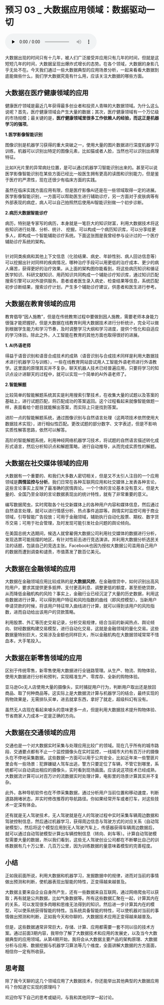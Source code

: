 # 预习 03 _ 大数据应用领域：数据驱动一切

<audio id="audio" title="预习 03 | 大数据应用领域：数据驱动一切" controls="" preload="none"><source id="mp3" src="https://static001.geekbang.org/resource/audio/26/75/26800e1820ffa7f3e42446a0a34c7075.mp3"></audio>

大数据出现的时间只有十几年，被人们广泛接受并应用只有几年的时间，但就是这短短几年的时间，大数据呈现出爆炸式增长的态势。在各个领域，大数据的身影几乎无处不在。今天我们通过一些大数据典型的应用场景分析，一起来看看大数据到底能做些什么，我们学大数据究竟有什么用，应该关注大数据的哪些方面。

## 大数据在医疗健康领域的应用

健康医疗领域是最近几年获得最多创业者和投资人青睐的大数据领域。为什么这么说呢？首先，医疗健康领域会产生大量的数据；其次，医疗健康领域有一个万亿级的市场规模；最关键的是，**医疗健康领域里很多工作依赖人的经验，而这正是机器学习的强项**。

**1.医学影像智能识别**

图像识别是机器学习获得的重大突破之一，使用大量的图片数据进行深度机器学习训练，机器可以识别出特定的图像元素，比如猫或者人脸，当然也可以识别出病理特征。

比如X光片里的异常病灶位置，是可以通过机器学习智能识别出来的。甚至可以说医学影像智能识别在某些方面已经比一般医生拥有更高的读图和识别能力，但是鉴于医疗的严肃性，现在还很少有临床方面的实践。

虽然在临床实践方面应用有限，但是医疗影像AI还是在一些领域取得一定的进展。医学影像智能识别，一方面可以帮助医生进行辅助诊疗，另一方面对于皮肤病等有外部表现的病症，病人可以自己拍照然后使用AI智能识别做一个初步诊断。

**2.病历大数据智能诊疗**

病历，特别是专家写的病历，本身就是一笔巨大的知识财富，利用大数据技术将这些知识进行处理、分析、统计、 挖掘，可以构成一个病历知识库，可以分享给更多人，即构成一个智能辅助诊疗系统。下面这张图是我曾经参与设计过的一个医疗辅助诊疗系统的架构。

<img src="https://static001.geekbang.org/resource/image/d2/b8/d2a9b696f6e0eb1dc29a882497fa9bb8.png" alt="">

针对同类疾病和其他上下文信息（化验结果、病史、年龄性别、病人回访信息等）可以挖掘出针对同样的疾病情况，哪种治疗手段可以用更低的治疗成本、更少的病人痛苦，获得更好的治疗效果。从上面的架构图你能看到，将这些病历知识和循证医学知识、科研文献知识、用药知识共同构成一个辅助诊疗知识库，通过知识匹配搜索引擎可以对外提供服务。患者或者医生录入病史、检查结果等信息，系统匹配初步诊断结果，搜索诊疗计划，产生多个辅助诊疗建议，供患者和医生进行参考。

## 大数据在教育领域的应用

教育倡导“因人施教”，但是在传统教育过程中要做到因人施教，需要老师本身能力很强才能把握好。但是大数据在线教育利用大数据技术进行分析统计，完全可以做到根据学生能力和学习节奏，及时调整学习大纲和学习进度，提供个性化和自适应的学习体验。除此之外，人工智能在教育的其他方面也取得很好的进展。

**1. AI外语老师**

得益于语音识别和语音合成技术的成熟（语音识别与合成技术同样是利用大数据技术进行机器学习与训练），一些在线教育网站尝试用人工智能外语老师进行外语教学。这里面的原理其实并不复杂，聊天机器人技术已经普遍应用，只要将学习的知识点设计进聊天的过程中，就可以实现一个简单的AI外语老师了。

**2.智能解题**

比较简单的智能解题系统其实是利用搜索引擎技术，在收集大量的试题以及答案的基础上，进行试题匹配，将匹配成功的答案返回。这个过程看起来就像智能做题一样，表面看给个题目就能解出答案，而实际上只是找到答案。

进阶一点的智能解题系统，通过图像识别与自然语言处理（这两项技术依然使用大数据技术实现），进行相似性匹配。更改试题的部分数字、文字表述，但是不影响实质性解答思路，依然可以解答。

高阶的智能解题系统，利用神经网络机器学习技术，将试题的自然语言描述转化成形式语言，然后分析知识点和解题策略，进行自动推导，从而完成实质性的解题。

## 大数据在社交媒体领域的应用

大数据有一个重要的、和我们大多数人密切相关，但是又不太引人注目的一个应用领域是**舆情监控与分析**。我们日常在各种互联网应用和社交媒体上发表各种言论，这些言论事实上反映了最准确的民情舆论。一个个体的言论基本没有意义，但是大量的、全国乃至全球的言论数据表现出的统计特性，就有了非常重要的意义。

编写数据爬虫，实时爬取各个社交新媒体上的各种用户内容和媒体信息，然后通过自然语言处理，就可以进行情感分析、热点事件追踪等。舆情实时监控可用于商业领域，引导智能广告投放；可用于金融领域，辅助执行自动化股票、期权、数字货币交易；可用于社会管理，及时发现可能引发社会问题的舆论倾向。

在美国总统大选期间，候选人就曾雇佣大数据公司利用社交媒体的数据进行分析，发现选票可能摇摆的地区，有针对性前去进行竞选演讲。并利用大数据分析选民关注的话题，包装自己的竞选主张。Facebook也因为授权大数据公司滥用自己用户的数据而遭到调查和谴责，市值蒸发了数百亿美元。

## 大数据在金融领域的应用

大数据在金融领域应用比较成熟的是**大数据风控**。在金融借贷中，如何识别出高风险用户，要求其提供更多抵押、支付更高利息、调整更低的额度，甚至拒绝贷款，从而降低金融机构的风险？事实上，金融行业已经沉淀了大量的历史数据，利用这些数据进行计算，可以得到用户特征和风险指数的曲线（即风控模型）。当新用户申请贷款的时候，将该用户特征带入曲线进行计算，就可以得到该用户的风险指数，进而自动给出该用户的贷款策略。

利用股票、外汇等历史交易记录，分析交易规律，结合当前的新闻热点、舆论倾向、财经数据构建交易模型，进行自动化交易，这就是金融领域的量化交易。这些数据量特别巨大，交易涉及金额也同样巨大，所以金融机构在大数据领域常常不惜血本，大手笔投入。

## 大数据在新零售领域的应用

区别于传统零售，新零售使用大数据进行全链路管理。从生产、物流、购物体验，使用大数据进行分析和预判，实现精准生产、零库存、全新的购物体验。

亚马逊Go无人店使用大量的摄像头，实时捕捉用户行为，判断用户取出还是放回商品、取了何种商品等。这实际上是大数据流计算与机器学习的结合，最终实现的购物效果是，无需排队买单，进去就拿东西，拿好了就走，超级科幻有没有。

虽然无人店现在看起来噱头的意味更多一点，但是利用大数据技术提升购物体验、节省商家人力成本一定是正确的方向。

## 大数据在交通领域的应用

交通也是一个对大数据实时采集与处理应用比较广的领域。现在几乎所有的城市路段、交通要点都有不止一个监控摄像头在实时监控，一线城市大约有百万计的摄像头在不停地采集数据。这些数据一方面可以用于公共安全，比如近年来一些警匪片里会有一些场景：犯罪嫌疑人驾车出逃，警方只要定位了车辆，不管它到哪里，系统都可以自动调出相应的摄像头，实时看到现场画面。应该说这项技术已经成熟，大数据流计算可以对百万计的流数据实时处理计算，电影里的场景计算其实并不复杂。

此外，各种导航软件也在不停采集数据，通过分析用户当前位置和移动速度，判断道路拥堵状态，并实时修改推荐的导航路径。你如果经常开车或者打车，对这些技术一定深有体会。

还有就是无人驾驶技术，无人驾驶就是在人的驾驶过程中实时采集车辆周边数据和驾驶控制信息，然后通过机器学习，获得周边信息与驾驶方式的对应关系（自动驾驶模型）。然后将这个模型应用到无人驾驶汽车上，传感器获得车辆周边数据后，就可以通过自动驾驶模型计算出车辆控制信息（转向、刹车等）。计算自动驾驶模型需要大量的数据，所以我们看到，这些无人驾驶创业公司都在不断攀比自己的训练数据有几十万公里、几百万公里，因为训练数据的量意味着模型的完善程度。

## 小结

正如我前面所说，利用大数据和机器学习，发掘数据中的规律，进而对当前的事情做出预测和判断，使机器表现出智能的特性，正变得越来越普及。

大数据主要来自企业自身所产生，还有一些数据来自互联网，通过网络爬虫可以获取；再有就是公共数据，比如气象数据等。所有这些数据汇聚在一起，计算其内在的关系，可以发现很多肉眼和思维无法得到的知识。然后进一步计算其内在的模型，可以使系统获得智能的特性。当系统具备智能的特性，可以使机器对当前的事情做出预测和判断，正如我今天和你聊的，大数据技术应用正变得越来越普及。

但是，这些数据通常非常巨大，存储、计算、应用都需要一套不同以往的技术方案。通过前面3期内容，我带你了解了大数据技术和应用的发展史，以及当今大数据典型的应用领域。从第4期开始，我将会从大数据主要产品的架构原理、大数据分析与应用、数据挖掘与机器学习算法等几个维度，全面讲解大数据的方方面面，相信你一定有所收获。

## 思考题

除了我今天聊的这几个领域应用了大数据技术，你还能举出其他典型的大数据应用吗？你知道它实现的原理吗？

欢迎你写下自己的思考或疑问，与我和其他同学一起讨论。
